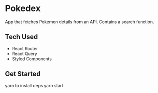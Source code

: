 # Pokedex

App that fetches Pokemon details from an API. Contains a search function.

## Tech Used

- React Router
- React Query
- Styled Components

## Get Started

yarn to install deps
yarn start
